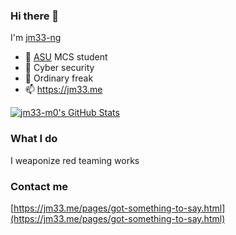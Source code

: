 ### Hi there 👋

I'm [jm33-ng](https://jm33.me/pages/jm33-ngs-cv.html)

* 🏫 [ASU](https://www.asu.edu/) MCS student
* 🔭 Cyber security
* 🌱 Ordinary freak
* 📫 https://jm33.me

[![jm33-m0's GitHub Stats](https://github-readme-stats.vercel.app/api?username=jm33-m0&show_icons=true&hide_title=true)](https://github.com/jm33-m0)

### What I do

I weaponize red teaming works

### Contact me

[https://jm33.me/pages/got-something-to-say.html](https://jm33.me/pages/got-something-to-say.html)
